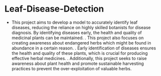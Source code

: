 # Leaf-Disease-Detection
- This project aims to develop a model to accurately identify leaf diseases, reducing the reliance on highly skilled botanists for disease diagnosis. By identifying diseases 
  early, the health and quality of medicinal plants can be maintained.
. This project also focuses on creating awareness about endangered herbs which might be found in abundance in a certain reason.
. Early identification of diseases ensures the health and quality of these plants, which is crucial for producing effective herbal medicines.
. Additionally, this project seeks to raise awareness about plant health and promote sustainable harvesting practices to prevent the over-exploitation of valuable herbs.

